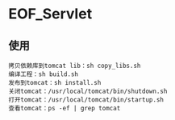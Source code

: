 # EOF_Servlet
## 使用
	拷贝依赖库到tomcat lib：sh copy_libs.sh
	编译工程：sh build.sh
	发布到tomcat：sh install.sh
	关闭tomcat：/usr/local/tomcat/bin/shutdown.sh
	打开tomcat：/usr/local/tomcat/bin/startup.sh
	查看tomcat：ps -ef | grep tomcat

